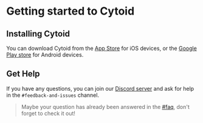 # Getting started to Cytoid

## Installing Cytoid

You can download Cytoid from the [App Store](https://apps.apple.com/us/app/cytoid/id1266582726) for iOS devices, or the [Google Play store](https://play.google.com/store/apps/details?id=me.tigerhix.cytoid) for Android devices.

## Get Help

If you have any questions, you can join our [Discord server](https://discord.gg/cytoid) and ask for help in the `#feedback-and-issues` channel.

> Maybe your question has already been answered in the [#faq](https://discord.com/channels/362884768498712579/680277039655419918), don't forget to check it out!
